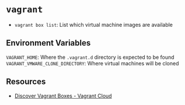 # `vagrant`

- `vagrant box list`: List which virtual machine images are available

## Environment Variables

`VAGRANT_HOME`: Where the `.vagrant.d` directory is expected to be found
`VAGRANT_VMWARE_CLONE_DIRECTORY`: Where virtual machines will be cloned

## Resources

- [Discover Vagrant Boxes - Vagrant Cloud](https://app.vagrantup.com/boxes/search)
